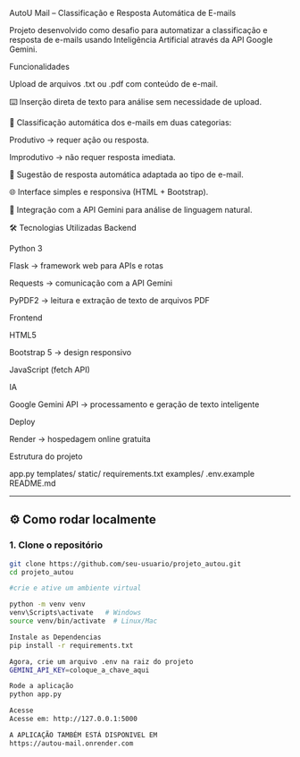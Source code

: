 AutoU Mail – Classificação e Resposta Automática de E-mails

Projeto desenvolvido como desafio para automatizar a classificação e resposta de e-mails usando Inteligência Artificial através da API Google Gemini.

 Funcionalidades

 Upload de arquivos .txt ou .pdf com conteúdo de e-mail.

⌨️ Inserção direta de texto para análise sem necessidade de upload.

🤖 Classificação automática dos e-mails em duas categorias:

Produtivo → requer ação ou resposta.

Improdutivo → não requer resposta imediata.

📨 Sugestão de resposta automática adaptada ao tipo de e-mail.

🌐 Interface simples e responsiva (HTML + Bootstrap).

🔄 Integração com a API Gemini para análise de linguagem natural.

🛠️ Tecnologias Utilizadas
Backend

Python 3

Flask
 → framework web para APIs e rotas

Requests
 → comunicação com a API Gemini

PyPDF2
 → leitura e extração de texto de arquivos PDF

Frontend

HTML5

Bootstrap 5
 → design responsivo

JavaScript (fetch API)

IA

Google Gemini API
 → processamento e geração de texto inteligente

Deploy

Render
 → hospedagem online gratuita

Estrutura do projeto

app.py
templates/
static/
requirements.txt
examples/
.env.example
README.md


---

## ⚙️ Como rodar localmente

### 1. Clone o repositório
```bash
git clone https://github.com/seu-usuario/projeto_autou.git
cd projeto_autou

#crie e ative um ambiente virtual

python -m venv venv
venv\Scripts\activate   # Windows
source venv/bin/activate  # Linux/Mac

Instale as Dependencias
pip install -r requirements.txt

Agora, crie um arquivo .env na raiz do projeto
GEMINI_API_KEY=coloque_a_chave_aqui

Rode a aplicação
python app.py

Acesse
Acesse em: http://127.0.0.1:5000

A APLICAÇÃO TAMBÉM ESTÁ DISPONIVEL EM
https://autou-mail.onrender.com











